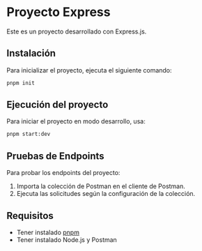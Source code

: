 # Proyecto Express

Este es un proyecto desarrollado con Express.js.

## Instalación

Para inicializar el proyecto, ejecuta el siguiente comando:

```sh
pnpm init
```

## Ejecución del proyecto

Para iniciar el proyecto en modo desarrollo, usa:

```sh
pnpm start:dev
```

## Pruebas de Endpoints

Para probar los endpoints del proyecto:
1. Importa la colección de Postman en el cliente de Postman.
2. Ejecuta las solicitudes según la configuración de la colección.

## Requisitos

- Tener instalado [pnpm](https://pnpm.io/)
- Tener instalado Node.js y Postman


